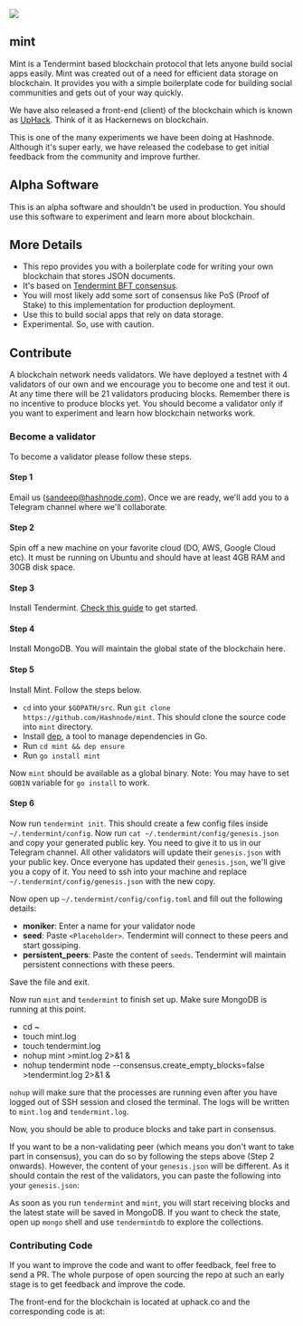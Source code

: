 ![](https://cdn.hashnode.com/res/hashnode/image/upload/v1527769778842/r1s29PT1Q.jpeg)

## mint

Mint is a Tendermint based blockchain protocol that lets anyone build social apps easily. Mint was created out of a need for efficient data storage on blockchain. It provides you with a simple boilerplate code for building social communities and gets out of your way quickly.

We have also released a front-end (client) of the blockchain which is known as [UpHack](https://uphack.co). Think of it as Hackernews on blockchain.

This is one of the many experiments we have been doing at Hashnode. Although it's super early, we have released the codebase to get initial feedback from the community and improve further.

## Alpha Software

This is an alpha software and shouldn't be used in production. You should use this software to experiment and learn more about blockchain.

## More Details

- This repo provides you with a boilerplate code for writing your own blockchain that stores JSON documents.
- It's based on [Tendermint BFT consensus](https://tendermint.com/).
- You will most likely add some sort of consensus like PoS (Proof of Stake) to this implementation for production deployment.
- Use this to build social apps that rely on data storage.
- Experimental. So, use with caution.

## Contribute

A blockchain network needs validators. We have deployed a testnet with 4 validators of our own and we encourage you to become one and test it out. At any time there will be 21 validators producing blocks. Remember there is no incentive to produce blocks yet. You should become a validator only if you want to experiment and learn how blockchain networks work.

### Become a validator

To become a validator please follow these steps.

#### Step 1

Email us (sandeep@hashnode.com). Once we are ready, we'll add you to a Telegram channel where we'll collaborate.

#### Step 2

Spin off a new machine on your favorite cloud (DO, AWS, Google Cloud etc). It must be running on Ubuntu and should have at least 4GB RAM and 30GB disk space.

#### Step 3

Install Tendermint. [Check this guide](https://github.com/tendermint/tendermint/blob/master/docs/install.rst) to get started.

#### Step 4

Install MongoDB. You will maintain the global state of the blockchain here.

#### Step 5

Install Mint. Follow the steps below.

- `cd` into your `$GOPATH/src`. Run `git clone https://github.com/Hashnode/mint`. This should clone the source code into `mint` directory.
- Install [dep](https://github.com/golang/dep), a tool to manage dependencies in Go.
- Run `cd mint && dep ensure`
- Run `go install mint`


Now `mint` should be available as a global binary. Note: You may have to set `GOBIN` variable for `go install` to work.

#### Step 6

Now run `tendermint init`. This should create a few config files inside `~/.tendermint/config`. Now run `cat ~/.tendermint/config/genesis.json` and copy your generated public key. You need to give it to us in our Telegram channel. All other validators will update their `genesis.json` with your public key. Once everyone has updated their `genesis.json`, we'll give you a copy of it. You need to ssh into your machine and replace `~/.tendermint/config/genesis.json` with the new copy.

Now open up `~/.tendermint/config/config.toml` and fill out the following details:

- **moniker**: Enter a name for your validator node
- **seed**: Paste `<Placeholder>`. Tendermint will connect to these peers and start gossiping.
- **persistent_peers**: Paste the content of `seeds`. Tendermint will maintain persistent connections with these peers.

Save the file and exit.

Now run `mint` and `tendermint` to finish set up. Make sure MongoDB is running at this point.

- cd ~
- touch mint.log
- touch tendermint.log
- nohup mint >mint.log 2>&1 &
- nohup tendermint node --consensus.create_empty_blocks=false >tendermint.log 2>&1 &

`nohup` will make sure that the processes are running even after you have logged out of SSH session and closed the terminal. The logs will be written to `mint.log` and `tendermint.log`.


Now, you should be able to produce blocks and take part in consensus.


If you want to be a non-validating peer (which means you don't want to take part in consensus), you can do so by following the steps above (Step 2 onwards). However, the content of your `genesis.json` will be different. As it should contain the rest of the validators, you can paste the following into your `genesis.json`:

<Placeholder>

As soon as you run `tendermint` and `mint`, you will start receiving blocks and the latest state will be saved in MongoDB. If you want to check the state, open up `mongo` shell and use `tendermintdb` to explore the collections.


### Contributing Code

If you want to improve the code and want to offer feedback, feel free to send a PR. The whole purpose of open sourcing the repo at such an early stage is to get feedback and improve the code.

The front-end for the blockchain is located at uphack.co and the corresponding code is at: <Placeholder>
